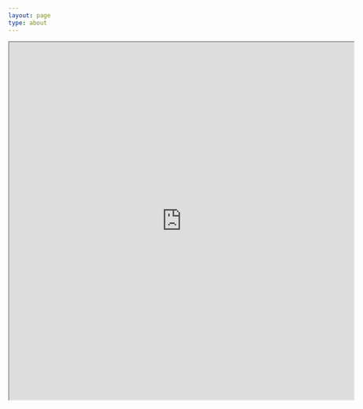 ```yaml
---
layout: page
type: about
---
```


<iframe src="https://keyoxide.org/0A3D7C5B8C2499A8BEBCE72869D2E5C413569DA2" width="700" height="726"></iframe>


